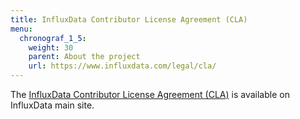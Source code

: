 ```yaml
---
title: InfluxData Contributor License Agreement (CLA)
menu:
  chronograf_1_5:
    weight: 30
    parent: About the project
    url: https://www.influxdata.com/legal/cla/
---
```


The [InfluxData Contributor License Agreement (CLA)](https://www.influxdata.com/legal/cla/) is available on InfluxData main site.
